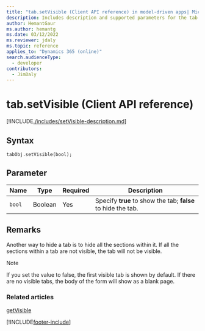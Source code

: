 ```yaml
---
title: "tab.setVisible (Client API reference) in model-driven apps| MicrosoftDocs"
description: Includes description and supported parameters for the tab.setVisible method.
author: HemantGaur
ms.author: hemantg
ms.date: 03/12/2022
ms.reviewer: jdaly
ms.topic: reference
applies_to: "Dynamics 365 (online)"
search.audienceType: 
  - developer
contributors:
  - JimDaly
---
```

# tab.setVisible (Client API reference)

[!INCLUDE[./includes/setVisible-description.md](./includes/setVisible-description.md)] 

## Syntax

`tabObj.setVisible(bool);`

## Parameter

|Name|Type|Required|Description|
|--|--|--|--|
|`bool`|Boolean|Yes|Specify **true** to show the tab; **false** to hide the tab.|

## Remarks

Another way to hide a tab is to hide all the sections within it. If all the sections within a tab are not visible, the tab will not be visible.

> [!NOTE]
> If you set the value to false, the first visible tab is shown by default. If there are no visible tabs, the body of the form will show as a blank page.

### Related articles

[getVisible](getVisible.md)

[!INCLUDE[footer-include](../../../../../includes/footer-banner.md)]
